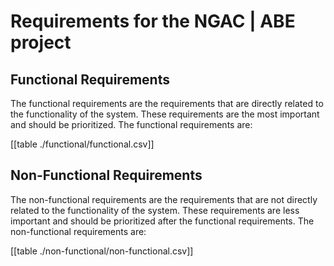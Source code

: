 # Requirements for the NGAC | ABE project

## Functional Requirements

The functional requirements are the requirements that are directly related to the functionality of the system. These requirements are the most important and should be prioritized. The functional requirements are:

[[table ./functional/functional.csv]]

## Non-Functional Requirements

The non-functional requirements are the requirements that are not directly related to the functionality of the system. These requirements are less important and should be prioritized after the functional requirements. The non-functional requirements are:

[[table ./non-functional/non-functional.csv]]
